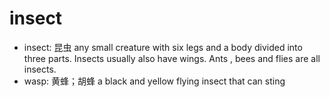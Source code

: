 # insect

- insect: 昆虫 any small creature with six legs and a body divided into three parts. Insects usually also have wings. Ants , bees and flies are all insects.
- wasp: 黄蜂；胡蜂 a black and yellow flying insect that can sting

